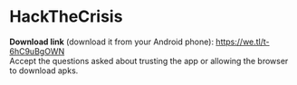 # HackTheCrisis

**Download link** (download it from your Android phone): https://we.tl/t-6hC9uBgOWN
<br>Accept the questions asked about trusting the app or allowing the browser to download apks.

